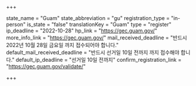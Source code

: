 +++

state_name = "Guam"
state_abbreviation = "gu"
registration_type = "in-person"
is_state = "false"
translationKey = "Guam"
type = "register"
ip_deadline = "2022-10-28"
hp_link = "https://gec.guam.gov/"
more_info_link = "https://gec.guam.gov/"
mail_received_deadline = "반드시 2022년 10월 28일 금요일 까지 접수되어야 합니다."
default_mail_received_deadline = "반드시 선거일 10일 전까지 까지 접수해야 합니다."
default_ip_deadline = "선거일 10일 전까지"
confirm_registration_link = "https://gec.guam.gov/validate/"

+++